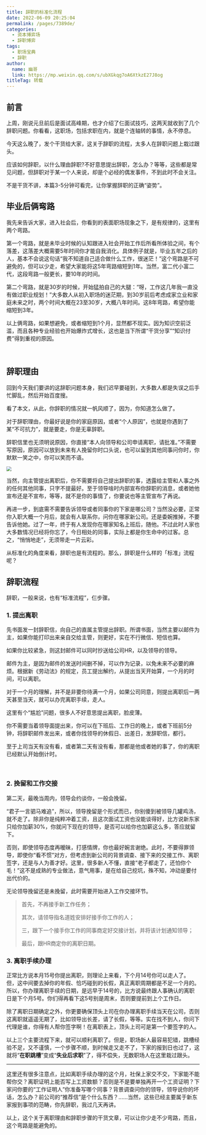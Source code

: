 ```yaml
---
title: 辞职的标准化流程
date: 2022-06-09 20:25:04
permalink: /pages/7389de/
categories:
  - 资本博弈场
  - 辞职博弈
tags:
  - 职场宝典
  - 辞职
author: 
  name: 幽哥
  link: https://mp.weixin.qq.com/s/ubXGkqg7oA6XtkzE27J8og
titleTag: 转载
---
```


## 前言
上周，刚说元旦前后是面试高峰期，也才介绍了仨面试技巧，这两天就收到了几个辞职问题。你看看，这职场，包括求职在内，就是个连轴转的事情，永不停息。

今天这么晚了，发个干货给大家，这关于辞职的流程，太多人在辞职问题上栽过跟头。

应该如何辞职，以什么理由辞职?不好意思提出辞职，怎么办？等等，这些都是常见问题，但辞职对于某一个人来说，却是个必经的偶发事件，不到此时不会关注。

不是干货不讲，本篇3-5分钟可看完，让你掌握辞职的正确“姿势”。


## 毕业后俩弯路

我先来告诉大家，进入社会后，你看到的表面职场现象之下，是有规律的，这里有两个弯路。

第一个弯路，就是未毕业时候的认知跟进入社会开始工作后所看所体验之间，有个落差，这落差大概需要5年时间你才能自我消化。具体例子就是，毕业五年之后的人，基本不会说这句话“我不知道自己适合做什么工作，很迷茫！”这个弯路是不可避免的，但可以少走，希望大家能将这5年弯路缩短到1年。当然，富二代小富二代，这段弯路一般更长，要10年的时间。

第二个弯路，就是30岁的时候，开始猛拍自己的大腿：“呀，工作这几年我一直没有做过职业规划！”大多数人从初入职场的迷茫期，到30岁前后考虑成家立业和家庭未来之时，两个时间大概在23至30岁，大概八年时间。这8年弯路，希望你能缩短到3年。

以上俩弯路，如果想避免，或者缩短到1个月，显然都不现实。因为知识空前泛滥，而且各种专业经验也开始爆炸式增长，这也是当下所谓“干货分享”“知识付费”得到重视的原因。

<br>

## 辞职理由

回到今天我们要讲的这辞职问题本身，我们迟早要碰到，大多数人都是失误之后手忙脚乱，然后开始百度搜。

看了本文，从此，你辞职的情况就一帆风顺了，因为，你知道怎么做了。

对于辞职理由，你最好说是你的家庭原因，或者“个人原因”，也就是你遇到了某“不可抗力”，就是要走，你是无辜辞职。

辞职信里也无须明说原因，你直接“本人向领导和公司申请离职，请批准。”不需要写原因，原因可以放到未来有人挽留你时口头说，也可以留到其他同事问你时，你默默一笑之中，你可以笑而不语。

<img src="https://fastly.jsdelivr.net/gh/TommyZeng777/picgo/img/202206092028488.png" style="zoom: 80%;" />

当然，向主管提出离职后，你不需要将自己提出辞职的事，透露给主管和人事之外的任何其他同事，只字不提最好。至于领导啥时内部宣布你辞职的消息，或者她他宣布还是不宣布，等等，就不是你的事情了，你要说也等主管宣布了再说。

再进一步，到底需不需要告诉领导或者同事你的下家是哪公司？当然没必要，正常你入职大概一个月后，就会有人联系你，问你在哪家新公司。还是委婉推掉，不要告诉他她。过了一年，终于有人发现你在哪家知名上班后，随他。不过此时人家也大多数情况已经将你忘了，今日相处的同事，实际上都是你生命中的过客。总之，“悄悄地走”，无须带走一片云彩。

从标准化的角度来看，辞职也是有流程的。那么，辞职是什么样的「标准」流程呢？





## 辞职流程

辞职，一般来说，也有“标准流程”，仨步骤。



### 1. 提出离职

先书面发一封辞职信，向自己的直属主管提出辞职。所谓书面，当然主要以邮件为主，如果你能打印出来亲自交给主管，则更好，实在不行微信、短信也算。

如果你比较紧急，则这封邮件可以同时抄送给公司HR，以及领导的领导。

邮件为主，是因为邮件的发送时间删不掉，可以作为记录，以免未来不必要的麻烦。根据新《劳动法》的规定，员工提出解约，从提出当天开始算，一个月的时间，可以离职。

对于一个月的理解，并不是非要你待满一个月，如果公司同意，则提出离职后一两天甚至当天，就可以办完离职手续，走人。

这里有个“尴尬”问题，很多人不好意思提出离职，脸皮薄。

你不需要当着领导面提出来，你可以在下班后、工作日的晚上，或者下班前5分钟，将辞职邮件发出来，或者你找领导的休假日、出差日，发辞职信，都行。

至于上司当天有没有看，或者第二天有没有看，那都是他或者她的事了，你的离职已经默认开始倒计时。



<br>



### 2. 挽留和工作交接

第二天，最晚当周内，领导会约谈你，一般会挽留。

“君子一言驷马难追”，所以，领导挽留是个形式而已，你别傻到被领导几罐鸡汤，就不走了。除非你是纯粹冲着工资，且这次面试工资也没能谈得好，比方说新东家只给你加薪30%，你就问下现在的领导，是否可以给你也加薪这么多，答应就留下。

否则，即使领导态度再暧昧，打感情牌，你也最好婉言谢绝。此时，不要得罪领导，即使你“看不惯”对方，但考虑到新公司的背景调查、接下来的交接工作、离职签字，还是与人为善才好。这里，很多新人不懂，直接“老子都走了，还怕你个毛！”这不是成熟的专业做法，意气用事，是在给自己挖坑，殊不知，冲动是要付出代价的。

无论领导挽留还是未挽留，此时需要开始进入工作交接环节。

> 首先，不再接手新工作任务；
>
> 其次，请领导指名道姓安排好接手你工作的人；
>
> 三，跟下一个接手你工作的同事商定好交接计划，并将该计划通知领导；
>
> 最后，跟HR商定你的离职日期。





### 3. 离职手续办理

正常比方说本月15号你提出离职，则理论上来看，下个月14号你可以走人了。但，这中间要去掉你的年假、恰巧碰到的长假，真正离职周期都是不足一个月的。所以，你办理离职手续的日期，是远早于14号的，比方说最终跟人事确认的离职日是下个月5号。你们得再看下这5号别是周末，否则要提前到上个工作日。

除了离职日期确定之外，你更要确保顶头上司在你办理离职手续当天在公司，否则这离职就遥遥无期了，比如领导出长差，请了长假，等等。实在找不到人，你问下代理是谁，你得有人帮你签字啊！在离职表上，顶头上司可是第一个要签字的人。



以上三个主要流程下来，就可以顺利离职了。但是，职场新人最容易犯错，跳槽经验不足，又不谨慎，一个步骤不顺，到时候走又走不了，下家的报到日也过了，这就将“**在职跳槽**”变成“**失业后求职**”了，得不偿失，无数职场人在这里栽过跟头。

---

这里还有很多注意点，比如离职手续办理的这个月，社保上家交不交，下家能不能帮你交？离职证明上能否写上工资数额？否则是不是要单独再开一个工资证明？下家问你要的“工作证明人”你准备写哪个同事？背景调查问你的领导，领导说你的坏话，怎么办？前公司的“推荐信”是个什么东西？......当然，这些已经主要属于新东家报到事项的范畴，你先辞职，我过几天再讲。

以上，这个关于离职理由和辞职步骤的干货文章，可以让你少走不少弯路，而且，这个弯路是能避免的。